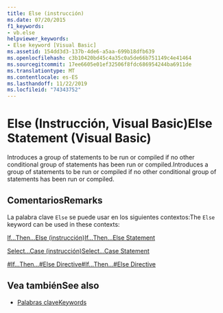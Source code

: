 ```yaml
---
title: Else (instrucción)
ms.date: 07/20/2015
f1_keywords:
- vb.else
helpviewer_keywords:
- Else keyword [Visual Basic]
ms.assetid: 154dd3d3-137b-4de6-a5aa-699b18dfb639
ms.openlocfilehash: c3b10420bd45c4a35c0a5de66b751149c4e41464
ms.sourcegitcommit: 17ee6605e01ef32506f8fdc686954244ba6911de
ms.translationtype: MT
ms.contentlocale: es-ES
ms.lasthandoff: 11/22/2019
ms.locfileid: "74343752"
---
```

# <a name="else-statement-visual-basic"></a><span data-ttu-id="c6157-102">Else (Instrucción, Visual Basic)</span><span class="sxs-lookup"><span data-stu-id="c6157-102">Else Statement (Visual Basic)</span></span>
<span data-ttu-id="c6157-103">Introduces a group of statements to be run or compiled if no other conditional group of statements has been run or compiled.</span><span class="sxs-lookup"><span data-stu-id="c6157-103">Introduces a group of statements to be run or compiled if no other conditional group of statements has been run or compiled.</span></span>  
  
## <a name="remarks"></a><span data-ttu-id="c6157-104">Comentarios</span><span class="sxs-lookup"><span data-stu-id="c6157-104">Remarks</span></span>  
 <span data-ttu-id="c6157-105">La palabra clave `Else` se puede usar en los siguientes contextos:</span><span class="sxs-lookup"><span data-stu-id="c6157-105">The `Else` keyword can be used in these contexts:</span></span>  
  
 [<span data-ttu-id="c6157-106">If...Then...Else (instrucción)</span><span class="sxs-lookup"><span data-stu-id="c6157-106">If...Then...Else Statement</span></span>](../../../visual-basic/language-reference/statements/if-then-else-statement.md)  
  
 [<span data-ttu-id="c6157-107">Select...Case (instrucción)</span><span class="sxs-lookup"><span data-stu-id="c6157-107">Select...Case Statement</span></span>](../../../visual-basic/language-reference/statements/select-case-statement.md)  
  
 [<span data-ttu-id="c6157-108">#If...Then...#Else Directive</span><span class="sxs-lookup"><span data-stu-id="c6157-108">#If...Then...#Else Directive</span></span>](../../../visual-basic/language-reference/directives/if-then-else-directives.md)  
  
## <a name="see-also"></a><span data-ttu-id="c6157-109">Vea también</span><span class="sxs-lookup"><span data-stu-id="c6157-109">See also</span></span>

- [<span data-ttu-id="c6157-110">Palabras clave</span><span class="sxs-lookup"><span data-stu-id="c6157-110">Keywords</span></span>](../../../visual-basic/language-reference/keywords/index.md)
